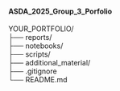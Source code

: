 #### ASDA_2025_Group_3_Porfolio
[//]: <> (double space for new lines)

YOUR_PORTFOLIO/  
├── reports/  
├── notebooks/  
├── scripts/  
├── additional_material/  
├── .gitignore  
└── README.md